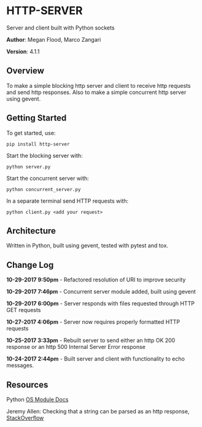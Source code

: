 # HTTP-SERVER
Server and client built with Python sockets

**Author**: Megan Flood, Marco Zangari

**Version**: 4.1.1

## Overview
To make a simple blocking http server and client to receive http requests and send http responses. Also to make a simple concurrent http server using gevent.

## Getting Started
To get started, use:
```
pip install http-server
```
Start the blocking server with:
```
python server.py
```
Start the concurrent server with:
```
python concurrent_server.py
```
In a separate terminal send HTTP requests with:
```
python client.py <add your request>
```

## Architecture
Written in Python, built using gevent, tested with pytest and tox.

## Change Log
**10-29-2017 9:50pm** - Refactored resolution of URI to improve security

**10-29-2017 7:46pm** - Concurrent server module added, built using gevent

**10-29-2017 6:00pm** - Server responds with files requested through HTTP GET requests

**10-27-2017 4:06pm** - Server now requires properly formatted HTTP requests

**10-25-2017 3:33pm** - Rebuilt server to send either an http OK 200 response or an http 500 Internal Server Error response

**10-24-2017 2:44pm** - Built server and client with functionality to echo messages.

## Resources
Python [OS Module Docs](https://docs.python.org/3/library/os.html)

Jeremy Allen: Checking that a string can be parsed as an http response, [StackOverflow](https://stackoverflow.com/questions/24728088/python-parse-http-response-string/24729316#24729316)